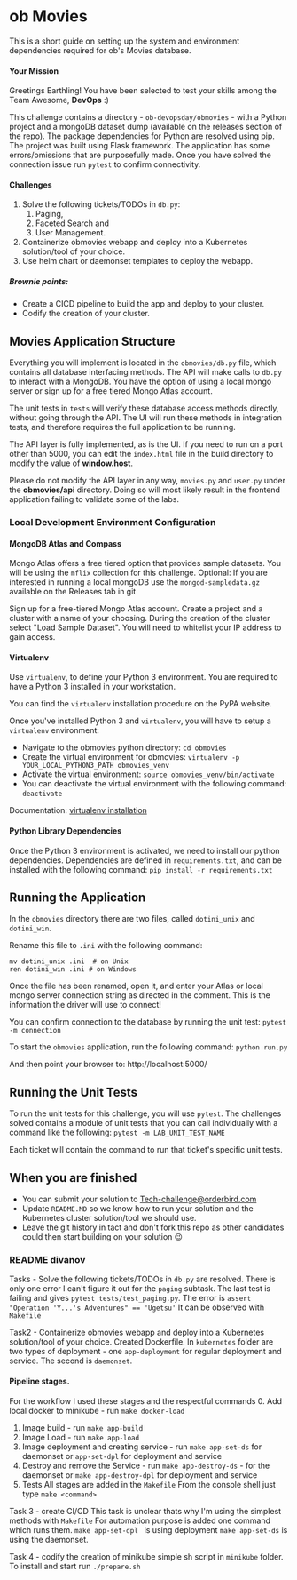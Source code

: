 
# ob Movies

This is a short guide on setting up the system and environment dependencies
required for ob's Movies database.

#### **Your Mission**

Greetings Earthling! You have been selected to test your skills among the Team Awesome,
**DevOps** :)

This challenge contains a directory - `ob-devopsday/obmovies` - with a Python project and a mongoDB dataset dump
(available on the releases section of the repo). The package dependencies for Python are resolved using pip. The project
was built using Flask framework. The application has some errors/omissions that are purposefully made. Once you have
solved the connection issue run ``pytest`` to confirm
connectivity.

#### **Challenges**
1. Solve the following tickets/TODOs in `db.py`:
   1. Paging,
   1. Faceted Search and
   1. User Management.
1. Containerize obmovies webapp and deploy into a Kubernetes solution/tool of your choice.
1. Use helm chart or daemonset templates to deploy the webapp.

##### **Brownie points:**
* Create a CICD pipeline to build the app and deploy to your cluster.
* Codify the creation of your cluster.

 Movies Application Structure
--

Everything you will implement is located in the ``obmovies/db.py`` file, which contains all database interfacing methods.
The API will make calls to ``db.py`` to interact with a MongoDB. You have the option of using a local mongo server or
sign up for a free tiered Mongo Atlas account.

The unit tests in ``tests`` will verify these database access methods directly, without going through the API. The UI will
run these methods in integration tests, and therefore requires the full application to be running.

The API layer is fully implemented, as is the UI. If you need to run on a port other than 5000, you can edit the
``index.html`` file in the build directory to modify the value of **window.host**.

Please do not modify the API layer in any way, ``movies.py`` and ``user.py`` under the **obmovies/api** directory. Doing
so will most likely result in the frontend application failing to validate some of the labs.


### Local Development Environment Configuration
#### MongoDB Atlas and Compass

Mongo Atlas offers a free tiered option that provides sample datasets. You will be using the ``mflix`` collection for
this challenge. Optional: If you are interested in running a local mongoDB use the ``mongod-sampledata.gz`` available on the
Releases tab in git

Sign up for a free-tiered Mongo Atlas account. Create a project and a cluster with a name of your choosing. During the
creation of the cluster select "Load Sample Dataset". You will need to whitelist your IP address to gain access.


#### Virtualenv

Use ``virtualenv``, to define your Python 3 environment.
You are required to have a Python 3 installed in your workstation.

You can find the `virtualenv` installation procedure on the PyPA website.

Once you've installed Python 3 and ``virtualenv``, you will have to setup a
``virtualenv`` environment:
- Navigate to the obmovies python directory: `cd obmovies`
- Create the virtual environment for obmovies: `virtualenv -p YOUR_LOCAL_PYTHON3_PATH obmovies_venv`
- Activate the virtual environment: `source obmovies_venv/bin/activate`
- You can deactivate the virtual environment with the following command: `deactivate`

Documentation: [virtualenv installation](https://virtualenv.pypa.io/en/stable/installation/)

#### Python Library Dependencies

Once the Python 3 environment is activated, we need to install our python dependencies. Dependencies are defined in
``requirements.txt``, and can be installed with  the following command: `pip install -r requirements.txt`


Running the Application
--

In the ``obmovies`` directory there are two files, called ``dotini_unix`` and ``dotini_win``.

Rename this file to ``.ini`` with the following command:
```
mv dotini_unix .ini  # on Unix
ren dotini_win .ini # on Windows
```

Once the file has been renamed, open it, and enter your Atlas or local mongo server connection string as directed in the
comment. This is the information the driver will use to connect!

You can confirm connection to the database by running the unit test: `pytest -m connection`

To start the `obmovies` application, run the following command: `python run.py`


And then point your browser to: http://localhost:5000/


Running the Unit Tests
--

To run the unit tests for this challenge, you will use ``pytest``. The challenges solved contains a module of unit tests
that you can call individually with a command like the following: `pytest -m LAB_UNIT_TEST_NAME`

Each ticket will contain the command to run that ticket's specific unit tests.


## When you are finished
- You can submit your solution to Tech-challenge@orderbird.com
- Update `README.MD` so we know how to run your solution and the Kubernetes cluster solution/tool we should use.
- Leave the git history in tact and don't fork this repo as other candidates could then start building on your solution :wink:

### README divanov
Tasks - Solve the following tickets/TODOs in `db.py` are resolved. There is only one error I can't figure it out for the `paging` subtask. The last test is failing and gives `pytest tests/test_paging.py`. The error is `assert "Operation 'Y...'s Adventures" == 'Ugetsu'`
It can be observed with `Makefile`

Task2 - Containerize obmovies webapp and deploy into a Kubernetes solution/tool of your choice.
Created Dockerfile.
In `kubernetes` folder are two types of deployment - one `app-deployment` for regular deployment and service. The second is `daemonset`.

#### Pipeline stages.
For the workflow I used these stages and the respectful commands
0. Add local docker to minikube - run `make docker-load`
1. Image build - run `make app-build`
2. Image Load - run `make app-load`
3. Image deployment and creating service - run `make app-set-ds` for daemonset or `app-set-dpl` for deployment and service
4. Destroy and remove the Service - run `make app-destroy-ds` - for the daemonset or `make app-destroy-dpl` for deployment and service
5. Tests
All stages are added in the `Makefile`
From the console shell just type `make <command>`

Task 3 - create CI/CD
This task is unclear thats why I'm using the simplest methods with `Makefile`
For automation purpose is added one command which runs them. `make app-set-dpl ` is using deployment `make app-set-ds` is using the daemonset.

Task 4 - codify the creation of minikube
simple sh script in `minikube` folder. To install and start run `./prepare.sh`
